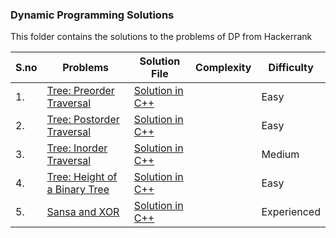 ### Dynamic Programming Solutions 

This folder contains the solutions to the problems of DP from Hackerrank 

|S.no|Problems        |Solution File                  |Complexity                   | Difficulty   |
|----|----------------|-------------------------------|-----------------------------|--------------|
|1.  |[Tree: Preorder Traversal](https://www.hackerrank.com/challenges/tree-preorder-traversal/problem?h_r=profile)|[Solution in C++](https://github.com/soumilk/HackerRank_Programs/blob/master/Data%20Structure/Trees/01.Tree:%20Preorder%20Traversal.cpp)| |Easy| 
|2.  |[Tree: Postorder Traversal](https://www.hackerrank.com/challenges/tree-postorder-traversal/problem?h_r=profile)|[Solution in C++](https://github.com/soumilk/HackerRank_Programs/blob/master/Data%20Structure/Trees/02.Tree:%20Postorder%20Traversal.cpp)| | Easy|
|3.  |[Tree: Inorder Traversal](https://www.hackerrank.com/challenges/tree-inorder-traversal/problem?h_r=profile)|[Solution in C++](https://github.com/soumilk/HackerRank_Programs/blob/master/Data%20Structure/Trees/03.Tree:%20Inorder%20Traversal.cpp)|  |Medium|
|4.  |[Tree: Height of a Binary Tree](https://www.hackerrank.com/challenges/flipping-bits/problem)|[Solution in C++](https://github.com/soumilk/HackerRank_Programs/blob/master/Algorithms/09-Bit%20Manipulation/04-Flipping%20bits.cpp)|  | Easy|
|5.  |[Sansa and XOR](https://www.hackerrank.com/challenges/sansa-and-xor/problem)|[Solution in C++](https://github.com/soumilk/HackerRank_Programs/blob/master/Algorithms/09-Bit%20Manipulation/05-Sansa%20and%20XOR.cpp)|  | Experienced|
